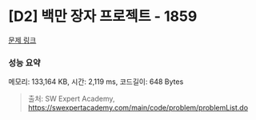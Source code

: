 # [D2] 백만 장자 프로젝트 - 1859 

[문제 링크](https://swexpertacademy.com/main/code/problem/problemDetail.do?contestProbId=AV5LrsUaDxcDFAXc) 

### 성능 요약

메모리: 133,164 KB, 시간: 2,119 ms, 코드길이: 648 Bytes



> 출처: SW Expert Academy, https://swexpertacademy.com/main/code/problem/problemList.do